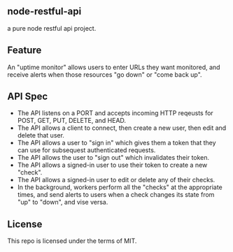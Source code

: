 ## node-restful-api
a pure node restful api project.

## Feature
An "uptime monitor" allows users to enter URLs they want monitored, and receive
alerts when those resources "go down" or "come back up".

## API Spec
- The API listens on a PORT and accepts incoming HTTP reqeusts for POST, GET, PUT, DELETE, and HEAD.
- The API allows a client to connect, then create a new user, then edit and delete that user.
- The API allows a user to "sign in" which gives them a token that they can use for subsequest authenticated requests.
- The API allows the user to "sign out" which invalidates their token.
- The API allows a signed-in user to use their token to create a new "check".
- The API allows a signed-in user to edit or delete any of their checks.
- In the background, workers perform all the "checks" at the appropriate times, and send alerts to users when a check changes its state from "up" to "down", and vise versa.

## License
This repo is licensed under the terms of MIT.
